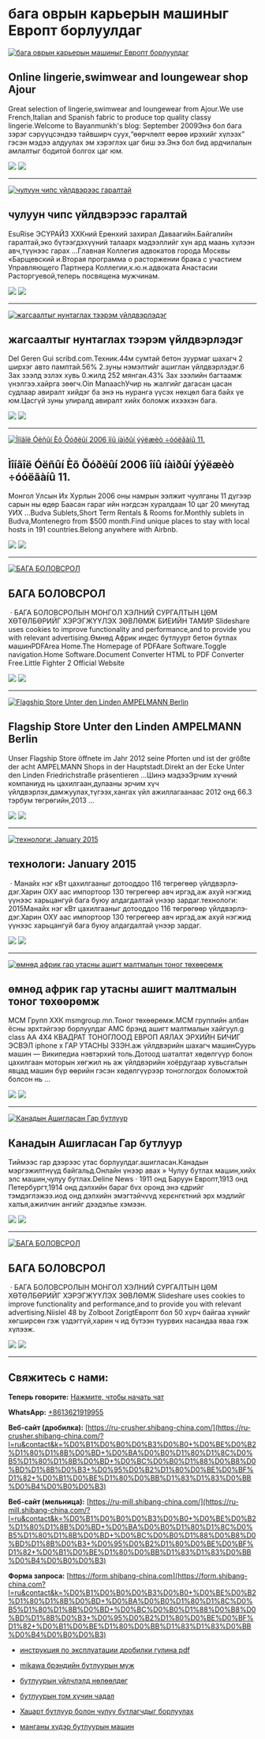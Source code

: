 # бага оврын карьерын машиныг Европт борлуулдаг

<a href="https://swt.shibang-china.com/?l=ru&img&k=%D0%B1%D0%B0%D0%B3%D0%B0+%D0%BE%D0%B2%D1%80%D1%8B%D0%BD+%D0%BA%D0%B0%D1%80%D1%8C%D0%B5%D1%80%D1%8B%D0%BD+%D0%BC%D0%B0%D1%88%D0%B8%D0%BD%D1%8B%D0%B3+%D0%95%D0%B2%D1%80%D0%BE%D0%BF%D1%82+%D0%B1%D0%BE%D1%80%D0%BB%D1%83%D1%83%D0%BB%D0%B4%D0%B0%D0%B3" target="_blank">![бага оврын карьерын машиныг Европт борлуулдаг](http://static.shibang-china.com/all-800x300/1427.jpg)</a>

## Online lingerie,swimwear and loungewear shop Ajour
Great selection of lingerie,swimwear and loungewear from Ajour.We use French,Italian and Spanish fabric to produce top quality classy lingerie.Welcome to Bayanmunkh's blog: September 2009Энэ бол бага зэрэг сэрүүцсэндээ тайвширч суух,“өөрчлөлт өөрөө ирэхийг хүлээх” гэсэн мэдээ алдуулах эм хэрэглэх цаг биш ээ.Энэ бол бид ардчилалын амлалтыг бодитой болгох цаг юм.


<a href="https://whatsapp.shibangsoft.com/WhatsApp.php" target="_blank" title="WhatsApp">![](http://static.shibang-china.com/icon/whatsapp.png)</a> <a href="https://swt.shibang-china.com/?l=ru&icon&k=%D0%B1%D0%B0%D0%B3%D0%B0+%D0%BE%D0%B2%D1%80%D1%8B%D0%BD+%D0%BA%D0%B0%D1%80%D1%8C%D0%B5%D1%80%D1%8B%D0%BD+%D0%BC%D0%B0%D1%88%D0%B8%D0%BD%D1%8B%D0%B3+%D0%95%D0%B2%D1%80%D0%BE%D0%BF%D1%82+%D0%B1%D0%BE%D1%80%D0%BB%D1%83%D1%83%D0%BB%D0%B4%D0%B0%D0%B3" target="_blank">![](http://static.shibang-china.com/icon/chat-ru.png)</a>

---

<a href="https://swt.shibang-china.com/?l=ru&img&k=%D0%B1%D0%B0%D0%B3%D0%B0+%D0%BE%D0%B2%D1%80%D1%8B%D0%BD+%D0%BA%D0%B0%D1%80%D1%8C%D0%B5%D1%80%D1%8B%D0%BD+%D0%BC%D0%B0%D1%88%D0%B8%D0%BD%D1%8B%D0%B3+%D0%95%D0%B2%D1%80%D0%BE%D0%BF%D1%82+%D0%B1%D0%BE%D1%80%D0%BB%D1%83%D1%83%D0%BB%D0%B4%D0%B0%D0%B3" target="_blank">![чулуун чипс үйлдвэрээс гаралтай](http://static.shibang-china.com/all-800x300/724.jpg)</a>

## чулуун чипс үйлдвэрээс гаралтай
EsuRise ЭСҮРАЙЗ ХХКний Ерөнхий захирал Даваагийн.Байгалийн гаралтай,эко бүтээгдэхүүний талаарх мэдээллийг хүн ард маань хүлээн авч,түүнээс гарах …Главная Коллегия адвокатов города Москвы &#171;Барщевский и.Вторая программа о расторжении брака с участием Управляющего Партнера Коллегии,к.ю.н.адвоката Анастасии Расторгуевой,теперь посвящена мужчинам.


<a href="https://whatsapp.shibangsoft.com/WhatsApp.php" target="_blank" title="WhatsApp">![](http://static.shibang-china.com/icon/whatsapp.png)</a> <a href="https://swt.shibang-china.com/?l=ru&icon&k=%D0%B1%D0%B0%D0%B3%D0%B0+%D0%BE%D0%B2%D1%80%D1%8B%D0%BD+%D0%BA%D0%B0%D1%80%D1%8C%D0%B5%D1%80%D1%8B%D0%BD+%D0%BC%D0%B0%D1%88%D0%B8%D0%BD%D1%8B%D0%B3+%D0%95%D0%B2%D1%80%D0%BE%D0%BF%D1%82+%D0%B1%D0%BE%D1%80%D0%BB%D1%83%D1%83%D0%BB%D0%B4%D0%B0%D0%B3" target="_blank">![](http://static.shibang-china.com/icon/chat-ru.png)</a>

---

<a href="https://swt.shibang-china.com/?l=ru&img&k=%D0%B1%D0%B0%D0%B3%D0%B0+%D0%BE%D0%B2%D1%80%D1%8B%D0%BD+%D0%BA%D0%B0%D1%80%D1%8C%D0%B5%D1%80%D1%8B%D0%BD+%D0%BC%D0%B0%D1%88%D0%B8%D0%BD%D1%8B%D0%B3+%D0%95%D0%B2%D1%80%D0%BE%D0%BF%D1%82+%D0%B1%D0%BE%D1%80%D0%BB%D1%83%D1%83%D0%BB%D0%B4%D0%B0%D0%B3" target="_blank">![жагсаалтыг нунтаглах тээрэм үйлдвэрлэдэг](http://static.shibang-china.com/all-800x300/904.jpg)</a>

## жагсаалтыг нунтаглах тээрэм үйлдвэрлэдэг
Del Geren Gui scribd.com.Техник.44м сумтай бетон зуурмаг шахагч 2 ширхэг авто памптай.56% 2.зуны нэмэлтийг ашиглан үйлдвэрлэдэг.6 Зах зээлд эзлэх хувь 0.жилд 252 мянган.43% Зах зээлийн багтаамж үнэлгээ.хайрга зөөгч.Oin ManaachУчир нь жалгийг дагасан цасан судлаар авиралт хийдэг ба энэ нь нуранга үүсэх нөхцөл бага байх үе юм.Цасгүй зуны улиралд авиралт хийх боломж ихээхэн бага.


<a href="https://whatsapp.shibangsoft.com/WhatsApp.php" target="_blank" title="WhatsApp">![](http://static.shibang-china.com/icon/whatsapp.png)</a> <a href="https://swt.shibang-china.com/?l=ru&icon&k=%D0%B1%D0%B0%D0%B3%D0%B0+%D0%BE%D0%B2%D1%80%D1%8B%D0%BD+%D0%BA%D0%B0%D1%80%D1%8C%D0%B5%D1%80%D1%8B%D0%BD+%D0%BC%D0%B0%D1%88%D0%B8%D0%BD%D1%8B%D0%B3+%D0%95%D0%B2%D1%80%D0%BE%D0%BF%D1%82+%D0%B1%D0%BE%D1%80%D0%BB%D1%83%D1%83%D0%BB%D0%B4%D0%B0%D0%B3" target="_blank">![](http://static.shibang-china.com/icon/chat-ru.png)</a>

---

<a href="https://swt.shibang-china.com/?l=ru&img&k=%D0%B1%D0%B0%D0%B3%D0%B0+%D0%BE%D0%B2%D1%80%D1%8B%D0%BD+%D0%BA%D0%B0%D1%80%D1%8C%D0%B5%D1%80%D1%8B%D0%BD+%D0%BC%D0%B0%D1%88%D0%B8%D0%BD%D1%8B%D0%B3+%D0%95%D0%B2%D1%80%D0%BE%D0%BF%D1%82+%D0%B1%D0%BE%D1%80%D0%BB%D1%83%D1%83%D0%BB%D0%B4%D0%B0%D0%B3" target="_blank">![&#204;&#238;&#237;&#227;&#238;&#235; &#211;&#235;&#241;&#251;&#237; &#200;&#245; &#213;&#243;&#240;&#235;&#251;&#237; 2006 &#238;&#237;&#251; &#237;&#224;&#236;&#240;&#251;&#237; &#253;&#253;&#235;&#230;&#232;&#242; &#247;&#243;&#243;&#235;&#227;&#224;&#237;&#251; 11.](http://static.shibang-china.com/all-800x300/666.jpg)</a>

## &#204;&#238;&#237;&#227;&#238;&#235; &#211;&#235;&#241;&#251;&#237; &#200;&#245; &#213;&#243;&#240;&#235;&#251;&#237; 2006 &#238;&#237;&#251; &#237;&#224;&#236;&#240;&#251;&#237; &#253;&#253;&#235;&#230;&#232;&#242; &#247;&#243;&#243;&#235;&#227;&#224;&#237;&#251; 11.
Монгол Улсын Их Хурлын 2006 оны намрын ээлжит чуулганы 11 дүгээр сарын ны өдөр Баасан гараг ийн нэгдсэн хуралдаан 10 цаг 20 минутад УИХ …Budva Sublets,Short Term Rentals &amp; Rooms for.Monthly sublets in Budva,Montenegro from $500 month.Find unique places to stay with local hosts in 191 countries.Belong anywhere with Airbnb.


<a href="https://whatsapp.shibangsoft.com/WhatsApp.php" target="_blank" title="WhatsApp">![](http://static.shibang-china.com/icon/whatsapp.png)</a> <a href="https://swt.shibang-china.com/?l=ru&icon&k=%D0%B1%D0%B0%D0%B3%D0%B0+%D0%BE%D0%B2%D1%80%D1%8B%D0%BD+%D0%BA%D0%B0%D1%80%D1%8C%D0%B5%D1%80%D1%8B%D0%BD+%D0%BC%D0%B0%D1%88%D0%B8%D0%BD%D1%8B%D0%B3+%D0%95%D0%B2%D1%80%D0%BE%D0%BF%D1%82+%D0%B1%D0%BE%D1%80%D0%BB%D1%83%D1%83%D0%BB%D0%B4%D0%B0%D0%B3" target="_blank">![](http://static.shibang-china.com/icon/chat-ru.png)</a>

---

<a href="https://swt.shibang-china.com/?l=ru&img&k=%D0%B1%D0%B0%D0%B3%D0%B0+%D0%BE%D0%B2%D1%80%D1%8B%D0%BD+%D0%BA%D0%B0%D1%80%D1%8C%D0%B5%D1%80%D1%8B%D0%BD+%D0%BC%D0%B0%D1%88%D0%B8%D0%BD%D1%8B%D0%B3+%D0%95%D0%B2%D1%80%D0%BE%D0%BF%D1%82+%D0%B1%D0%BE%D1%80%D0%BB%D1%83%D1%83%D0%BB%D0%B4%D0%B0%D0%B3" target="_blank">![БАГА БОЛОВСРОЛ](http://static.shibang-china.com/all-800x300/1422.jpg)</a>

## БАГА БОЛОВСРОЛ
&nbsp;&#0183;&#32;БАГА БОЛОВСРОЛЫН МОНГОЛ ХЭЛНИЙ СУРГАЛТЫН ЦӨМ ХӨТӨЛБӨРИЙГ ХЭРЭГЖҮҮЛЭХ ЗӨВЛӨМЖ БИЕИЙН ТАМИР Slideshare uses cookies to improve functionality and performance,and to provide you with relevant advertising.Өмнөд Африк индес бутлуурт бетон бутлах машинPDFArea Home.The Homepage of PDFAare Software.Toggle navigation.Home Software.Document Converter HTML to PDF Converter Free.Little Fighter 2 Official Website


<a href="https://whatsapp.shibangsoft.com/WhatsApp.php" target="_blank" title="WhatsApp">![](http://static.shibang-china.com/icon/whatsapp.png)</a> <a href="https://swt.shibang-china.com/?l=ru&icon&k=%D0%B1%D0%B0%D0%B3%D0%B0+%D0%BE%D0%B2%D1%80%D1%8B%D0%BD+%D0%BA%D0%B0%D1%80%D1%8C%D0%B5%D1%80%D1%8B%D0%BD+%D0%BC%D0%B0%D1%88%D0%B8%D0%BD%D1%8B%D0%B3+%D0%95%D0%B2%D1%80%D0%BE%D0%BF%D1%82+%D0%B1%D0%BE%D1%80%D0%BB%D1%83%D1%83%D0%BB%D0%B4%D0%B0%D0%B3" target="_blank">![](http://static.shibang-china.com/icon/chat-ru.png)</a>

---

<a href="https://swt.shibang-china.com/?l=ru&img&k=%D0%B1%D0%B0%D0%B3%D0%B0+%D0%BE%D0%B2%D1%80%D1%8B%D0%BD+%D0%BA%D0%B0%D1%80%D1%8C%D0%B5%D1%80%D1%8B%D0%BD+%D0%BC%D0%B0%D1%88%D0%B8%D0%BD%D1%8B%D0%B3+%D0%95%D0%B2%D1%80%D0%BE%D0%BF%D1%82+%D0%B1%D0%BE%D1%80%D0%BB%D1%83%D1%83%D0%BB%D0%B4%D0%B0%D0%B3" target="_blank">![Flagship Store Unter den Linden AMPELMANN Berlin](http://static.shibang-china.com/all-800x300/101.jpg)</a>

## Flagship Store Unter den Linden AMPELMANN Berlin
Unser Flagship Store &#246;ffnete im Jahr 2012 seine Pforten und ist der gr&#246;&#223;te der acht AMPELMANN Shops in der Hauptstadt.Direkt an der Ecke Unter den Linden Friedrichstra&#223;e pr&#228;sentieren …Шинэ мэдээЭрчим хүчний компаниуд нь цахилгаан,дулааны эрчим хүч үйлдвэрлэх,дамжуулах,түгээх,хангах үйл ажиллагаанаас 2012 онд 66.3 тэрбум төгрөгийн,2013 …


<a href="https://whatsapp.shibangsoft.com/WhatsApp.php" target="_blank" title="WhatsApp">![](http://static.shibang-china.com/icon/whatsapp.png)</a> <a href="https://swt.shibang-china.com/?l=ru&icon&k=%D0%B1%D0%B0%D0%B3%D0%B0+%D0%BE%D0%B2%D1%80%D1%8B%D0%BD+%D0%BA%D0%B0%D1%80%D1%8C%D0%B5%D1%80%D1%8B%D0%BD+%D0%BC%D0%B0%D1%88%D0%B8%D0%BD%D1%8B%D0%B3+%D0%95%D0%B2%D1%80%D0%BE%D0%BF%D1%82+%D0%B1%D0%BE%D1%80%D0%BB%D1%83%D1%83%D0%BB%D0%B4%D0%B0%D0%B3" target="_blank">![](http://static.shibang-china.com/icon/chat-ru.png)</a>

---

<a href="https://swt.shibang-china.com/?l=ru&img&k=%D0%B1%D0%B0%D0%B3%D0%B0+%D0%BE%D0%B2%D1%80%D1%8B%D0%BD+%D0%BA%D0%B0%D1%80%D1%8C%D0%B5%D1%80%D1%8B%D0%BD+%D0%BC%D0%B0%D1%88%D0%B8%D0%BD%D1%8B%D0%B3+%D0%95%D0%B2%D1%80%D0%BE%D0%BF%D1%82+%D0%B1%D0%BE%D1%80%D0%BB%D1%83%D1%83%D0%BB%D0%B4%D0%B0%D0%B3" target="_blank">![технологи: January 2015](http://static.shibang-china.com/all-800x300/740.jpg)</a>

## технологи: January 2015
&nbsp;&#0183;&#32;Манайх нэг кВт цахилгааныг до&#173;тоод&#173;доо 116 төгрөгөөр үйлдвэрлэ&#173;дэг.Харин ОХУ аас импортоор 130 төг&#173;рөгөөр авч иргэд,аж ахуй нэг&#173;жид үүнээс харьцангуй бага буюу алдагдалтай үнээр зардаг.технологи: 2015Манайх нэг кВт цахилгааныг до&#173;тоод&#173;доо 116 төгрөгөөр үйлдвэрлэ&#173;дэг.Харин ОХУ аас импортоор 130 төг&#173;рөгөөр авч иргэд,аж ахуй нэг&#173;жид үүнээс харьцангуй бага буюу алдагдалтай үнээр зардаг.


<a href="https://whatsapp.shibangsoft.com/WhatsApp.php" target="_blank" title="WhatsApp">![](http://static.shibang-china.com/icon/whatsapp.png)</a> <a href="https://swt.shibang-china.com/?l=ru&icon&k=%D0%B1%D0%B0%D0%B3%D0%B0+%D0%BE%D0%B2%D1%80%D1%8B%D0%BD+%D0%BA%D0%B0%D1%80%D1%8C%D0%B5%D1%80%D1%8B%D0%BD+%D0%BC%D0%B0%D1%88%D0%B8%D0%BD%D1%8B%D0%B3+%D0%95%D0%B2%D1%80%D0%BE%D0%BF%D1%82+%D0%B1%D0%BE%D1%80%D0%BB%D1%83%D1%83%D0%BB%D0%B4%D0%B0%D0%B3" target="_blank">![](http://static.shibang-china.com/icon/chat-ru.png)</a>

---

<a href="https://swt.shibang-china.com/?l=ru&img&k=%D0%B1%D0%B0%D0%B3%D0%B0+%D0%BE%D0%B2%D1%80%D1%8B%D0%BD+%D0%BA%D0%B0%D1%80%D1%8C%D0%B5%D1%80%D1%8B%D0%BD+%D0%BC%D0%B0%D1%88%D0%B8%D0%BD%D1%8B%D0%B3+%D0%95%D0%B2%D1%80%D0%BE%D0%BF%D1%82+%D0%B1%D0%BE%D1%80%D0%BB%D1%83%D1%83%D0%BB%D0%B4%D0%B0%D0%B3" target="_blank">![өмнөд африк гар утасны ашигт малтмалын тоног төхөөрөмж](http://static.shibang-china.com/all-800x300/8.jpg)</a>

## өмнөд африк гар утасны ашигт малтмалын тоног төхөөрөмж
МСМ Групп ХХК msmgroup.mn.Тоног төхөөрөмж.МСМ группийн албан ёсны эрхтэйгээр борлуулдаг АМС брэнд ашигт малтмалын хайгуул.g class АА 4Х4 КВАДРАТ ТОНОГЛООД ЕВРОП АЯЛАХ ЭРХИЙН БИЧИГ ЭСВЭЛ iphone x ГАР УТАСНЫ ЭЗЭН.аж үйлдвэрийн шахагч машинСуурь машин — Википедиа нэвтэрхий толь.Дотоод шаталтат хөдөлгүүр болон цахилгаан моторын хөгжил нь аж үйлдвэрийн хоёрдугаар хувьсгалын явцад машин бүр өөрийн гэсэн хөдөлгүүрээр тоноглогдох боломжтой болсон нь …


<a href="https://whatsapp.shibangsoft.com/WhatsApp.php" target="_blank" title="WhatsApp">![](http://static.shibang-china.com/icon/whatsapp.png)</a> <a href="https://swt.shibang-china.com/?l=ru&icon&k=%D0%B1%D0%B0%D0%B3%D0%B0+%D0%BE%D0%B2%D1%80%D1%8B%D0%BD+%D0%BA%D0%B0%D1%80%D1%8C%D0%B5%D1%80%D1%8B%D0%BD+%D0%BC%D0%B0%D1%88%D0%B8%D0%BD%D1%8B%D0%B3+%D0%95%D0%B2%D1%80%D0%BE%D0%BF%D1%82+%D0%B1%D0%BE%D1%80%D0%BB%D1%83%D1%83%D0%BB%D0%B4%D0%B0%D0%B3" target="_blank">![](http://static.shibang-china.com/icon/chat-ru.png)</a>

---

<a href="https://swt.shibang-china.com/?l=ru&img&k=%D0%B1%D0%B0%D0%B3%D0%B0+%D0%BE%D0%B2%D1%80%D1%8B%D0%BD+%D0%BA%D0%B0%D1%80%D1%8C%D0%B5%D1%80%D1%8B%D0%BD+%D0%BC%D0%B0%D1%88%D0%B8%D0%BD%D1%8B%D0%B3+%D0%95%D0%B2%D1%80%D0%BE%D0%BF%D1%82+%D0%B1%D0%BE%D1%80%D0%BB%D1%83%D1%83%D0%BB%D0%B4%D0%B0%D0%B3" target="_blank">![Канадын Ашигласан Гар бутлуур](http://static.shibang-china.com/all-800x300/1461.jpg)</a>

## Канадын Ашигласан Гар бутлуур
Тиймээс гар дээрээс утас борлуулдаг.ашигласан.Канадын мэргэжилтнүүд байгальд.Онлайн үнээр авах &#187; Чулуу бутлах машин,хийх элс машин,чулуу бутлах.Deline News&nbsp;&#0183;&#32;1911 онд Баруун Европт,1913 онд Петербургт,1914 онд дэлхийн бараг бvх оронд энэ єдрийг тэмдэглэжээ.иод онд дэлхийн эмэгтэйчvvд хєрєнгєтний эрх мэдлийг халъя,ажилчин ангийг дээдэлье хэмээн.


<a href="https://whatsapp.shibangsoft.com/WhatsApp.php" target="_blank" title="WhatsApp">![](http://static.shibang-china.com/icon/whatsapp.png)</a> <a href="https://swt.shibang-china.com/?l=ru&icon&k=%D0%B1%D0%B0%D0%B3%D0%B0+%D0%BE%D0%B2%D1%80%D1%8B%D0%BD+%D0%BA%D0%B0%D1%80%D1%8C%D0%B5%D1%80%D1%8B%D0%BD+%D0%BC%D0%B0%D1%88%D0%B8%D0%BD%D1%8B%D0%B3+%D0%95%D0%B2%D1%80%D0%BE%D0%BF%D1%82+%D0%B1%D0%BE%D1%80%D0%BB%D1%83%D1%83%D0%BB%D0%B4%D0%B0%D0%B3" target="_blank">![](http://static.shibang-china.com/icon/chat-ru.png)</a>

---

<a href="https://swt.shibang-china.com/?l=ru&img&k=%D0%B1%D0%B0%D0%B3%D0%B0+%D0%BE%D0%B2%D1%80%D1%8B%D0%BD+%D0%BA%D0%B0%D1%80%D1%8C%D0%B5%D1%80%D1%8B%D0%BD+%D0%BC%D0%B0%D1%88%D0%B8%D0%BD%D1%8B%D0%B3+%D0%95%D0%B2%D1%80%D0%BE%D0%BF%D1%82+%D0%B1%D0%BE%D1%80%D0%BB%D1%83%D1%83%D0%BB%D0%B4%D0%B0%D0%B3" target="_blank">![БАГА БОЛОВСРОЛ](http://static.shibang-china.com/all-800x300/1444.jpg)</a>

## БАГА БОЛОВСРОЛ
&nbsp;&#0183;&#32;БАГА БОЛОВСРОЛЫН МОНГОЛ ХЭЛНИЙ СУРГАЛТЫН ЦӨМ ХӨТӨЛБӨРИЙГ ХЭРЭГЖҮҮЛЭХ ЗӨВЛӨМЖ Slideshare uses cookies to improve functionality and performance,and to provide you with relevant advertising.Niislel 48 by Zolboot ZorigtЕвропт бол 50 хүрч байгаа хүнийг хөгширсөн гэж үздэггүй,харин ч ид бүтээн туурвих насандаа яваа гэж хүлээж.


<a href="https://whatsapp.shibangsoft.com/WhatsApp.php" target="_blank" title="WhatsApp">![](http://static.shibang-china.com/icon/whatsapp.png)</a> <a href="https://swt.shibang-china.com/?l=ru&icon&k=%D0%B1%D0%B0%D0%B3%D0%B0+%D0%BE%D0%B2%D1%80%D1%8B%D0%BD+%D0%BA%D0%B0%D1%80%D1%8C%D0%B5%D1%80%D1%8B%D0%BD+%D0%BC%D0%B0%D1%88%D0%B8%D0%BD%D1%8B%D0%B3+%D0%95%D0%B2%D1%80%D0%BE%D0%BF%D1%82+%D0%B1%D0%BE%D1%80%D0%BB%D1%83%D1%83%D0%BB%D0%B4%D0%B0%D0%B3" target="_blank">![](http://static.shibang-china.com/icon/chat-ru.png)</a>

---
## Свяжитесь с нами:

**Теперь говорите:** [Нажмите, чтобы начать чат](https://swt.shibang-china.com?l=ru&contact&k=%D0%B1%D0%B0%D0%B3%D0%B0+%D0%BE%D0%B2%D1%80%D1%8B%D0%BD+%D0%BA%D0%B0%D1%80%D1%8C%D0%B5%D1%80%D1%8B%D0%BD+%D0%BC%D0%B0%D1%88%D0%B8%D0%BD%D1%8B%D0%B3+%D0%95%D0%B2%D1%80%D0%BE%D0%BF%D1%82+%D0%B1%D0%BE%D1%80%D0%BB%D1%83%D1%83%D0%BB%D0%B4%D0%B0%D0%B3)

**WhatsApp:**  [+8613621919955](https://whatsapp.shibangsoft.com/WhatsApp.php)

**Веб-сайт (дробилка):** [https://ru-crusher.shibang-china.com/](https://ru-crusher.shibang-china.com/?l=ru&contact&k=%D0%B1%D0%B0%D0%B3%D0%B0+%D0%BE%D0%B2%D1%80%D1%8B%D0%BD+%D0%BA%D0%B0%D1%80%D1%8C%D0%B5%D1%80%D1%8B%D0%BD+%D0%BC%D0%B0%D1%88%D0%B8%D0%BD%D1%8B%D0%B3+%D0%95%D0%B2%D1%80%D0%BE%D0%BF%D1%82+%D0%B1%D0%BE%D1%80%D0%BB%D1%83%D1%83%D0%BB%D0%B4%D0%B0%D0%B3)

**Веб-сайт (мельница):** [https://ru-mill.shibang-china.com/](https://ru-mill.shibang-china.com/?l=ru&contact&k=%D0%B1%D0%B0%D0%B3%D0%B0+%D0%BE%D0%B2%D1%80%D1%8B%D0%BD+%D0%BA%D0%B0%D1%80%D1%8C%D0%B5%D1%80%D1%8B%D0%BD+%D0%BC%D0%B0%D1%88%D0%B8%D0%BD%D1%8B%D0%B3+%D0%95%D0%B2%D1%80%D0%BE%D0%BF%D1%82+%D0%B1%D0%BE%D1%80%D0%BB%D1%83%D1%83%D0%BB%D0%B4%D0%B0%D0%B3)

**Форма запроса:** [https://form.shibang-china.com](https://form.shibang-china.com?l=ru&contact&k=%D0%B1%D0%B0%D0%B3%D0%B0+%D0%BE%D0%B2%D1%80%D1%8B%D0%BD+%D0%BA%D0%B0%D1%80%D1%8C%D0%B5%D1%80%D1%8B%D0%BD+%D0%BC%D0%B0%D1%88%D0%B8%D0%BD%D1%8B%D0%B3+%D0%95%D0%B2%D1%80%D0%BE%D0%BF%D1%82+%D0%B1%D0%BE%D1%80%D0%BB%D1%83%D1%83%D0%BB%D0%B4%D0%B0%D0%B3)

* [инструкция по эксплуатации дробилки гулина pdf](../130/%D0%B8%D0%BD%D1%81%D1%82%D1%80%D1%83%D0%BA%D1%86%D0%B8%D1%8F%20%D0%BF%D0%BE%20%D1%8D%D0%BA%D1%81%D0%BF%D0%BB%D1%83%D0%B0%D1%82%D0%B0%D1%86%D0%B8%D0%B8%20%D0%B4%D1%80%D0%BE%D0%B1%D0%B8%D0%BB%D0%BA%D0%B8%20%D0%B3%D1%83%D0%BB%D0%B8%D0%BD%D0%B0%20pdf.md)

* [mikawa брэндийн бутлуурын муж](../130/mikawa%20%D0%B1%D1%80%D1%8D%D0%BD%D0%B4%D0%B8%D0%B9%D0%BD%20%D0%B1%D1%83%D1%82%D0%BB%D1%83%D1%83%D1%80%D1%8B%D0%BD%20%D0%BC%D1%83%D0%B6.md)

* [бутлуурын үйлчлэлд нөлөөлдөг](../129/%D0%B1%D1%83%D1%82%D0%BB%D1%83%D1%83%D1%80%D1%8B%D0%BD%20%D2%AF%D0%B9%D0%BB%D1%87%D0%BB%D1%8D%D0%BB%D0%B4%20%D0%BD%D3%A9%D0%BB%D3%A9%D3%A9%D0%BB%D0%B4%D3%A9%D0%B3.md)

* [бутлуурын том хүчин чадал](../130/%D0%B1%D1%83%D1%82%D0%BB%D1%83%D1%83%D1%80%D1%8B%D0%BD%20%D1%82%D0%BE%D0%BC%20%D1%85%D2%AF%D1%87%D0%B8%D0%BD%20%D1%87%D0%B0%D0%B4%D0%B0%D0%BB.md)

* [Хацарт бутлуур болон чулуу бутлагчдыг борлуулах](../128/%D0%A5%D0%B0%D1%86%D0%B0%D1%80%D1%82%20%D0%B1%D1%83%D1%82%D0%BB%D1%83%D1%83%D1%80%20%D0%B1%D0%BE%D0%BB%D0%BE%D0%BD%20%D1%87%D1%83%D0%BB%D1%83%D1%83%20%D0%B1%D1%83%D1%82%D0%BB%D0%B0%D0%B3%D1%87%D0%B4%D1%8B%D0%B3%20%D0%B1%D0%BE%D1%80%D0%BB%D1%83%D1%83%D0%BB%D0%B0%D1%85.md)

* [манганы хүдэр бутлуурын машин](../128/%D0%BC%D0%B0%D0%BD%D0%B3%D0%B0%D0%BD%D1%8B%20%D1%85%D2%AF%D0%B4%D1%8D%D1%80%20%D0%B1%D1%83%D1%82%D0%BB%D1%83%D1%83%D1%80%D1%8B%D0%BD%20%D0%BC%D0%B0%D1%88%D0%B8%D0%BD.md)